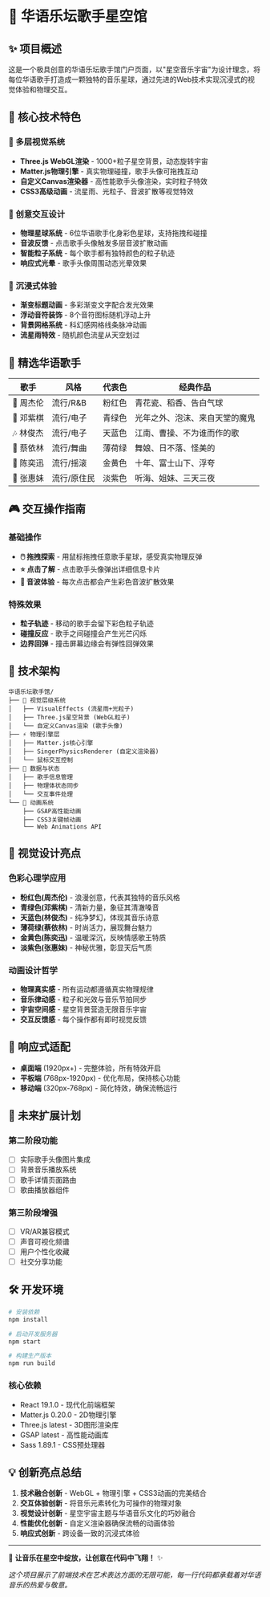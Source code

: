 # 🎵 华语乐坛歌手星空馆

## ✨ 项目概述

这是一个极具创意的华语乐坛歌手馆门户页面，以"星空音乐宇宙"为设计理念，将每位华语歌手打造成一颗独特的音乐星球，通过先进的Web技术实现沉浸式的视觉体验和物理交互。

## 🚀 核心技术特色

### 🌟 多层视觉系统
- **Three.js WebGL渲染** - 1000+粒子星空背景，动态旋转宇宙
- **Matter.js物理引擎** - 真实物理碰撞，歌手头像可拖拽互动  
- **自定义Canvas渲染器** - 高性能歌手头像渲染，实时粒子特效
- **CSS3高级动画** - 流星雨、光粒子、音波扩散等视觉特效

### 🎨 创意交互设计
- **物理星球系统** - 6位华语歌手化身彩色星球，支持拖拽和碰撞
- **音波反馈** - 点击歌手头像触发多层音波扩散动画
- **智能粒子系统** - 每个歌手都有独特颜色的粒子轨迹
- **响应式光晕** - 歌手头像周围动态光晕效果

### 🎪 沉浸式体验
- **渐变标题动画** - 多彩渐变文字配合发光效果
- **浮动音符装饰** - 8个音符图标随机浮动上升
- **背景网格系统** - 科幻感网格线条脉冲动画
- **流星雨特效** - 随机颜色流星从天空划过

## 👥 精选华语歌手

| 歌手 | 风格 | 代表色 | 经典作品 |
|------|------|--------|----------|
| 🎤 周杰伦 | 流行/R&B | 粉红色 | 青花瓷、稻香、告白气球 |
| 🎵 邓紫棋 | 流行/电子 | 青绿色 | 光年之外、泡沫、来自天堂的魔鬼 |
| 🎶 林俊杰 | 流行/电子 | 天蓝色 | 江南、曹操、不为谁而作的歌 |
| 💃 蔡依林 | 流行/舞曲 | 薄荷绿 | 舞娘、日不落、怪美的 |
| 🎸 陈奕迅 | 流行/摇滚 | 金黄色 | 十年、富士山下、浮夸 |
| 🌟 张惠妹 | 流行/原住民 | 淡紫色 | 听海、姐妹、三天三夜 |

## 🎮 交互操作指南

### 基础操作
- **🖱️ 拖拽探索** - 用鼠标拖拽任意歌手星球，感受真实物理反弹
- **⭐ 点击了解** - 点击歌手头像弹出详细信息卡片
- **🎵 音波体验** - 每次点击都会产生彩色音波扩散效果

### 特殊效果
- **粒子轨迹** - 移动的歌手会留下彩色粒子轨迹
- **碰撞反应** - 歌手之间碰撞会产生光芒闪烁
- **边界回弹** - 撞击屏幕边缘会有弹性回弹效果

## 🔧 技术架构

```
华语乐坛歌手馆/
├── 🎨 视觉层级系统
│   ├── VisualEffects (流星雨+光粒子)
│   ├── Three.js星空背景 (WebGL粒子)
│   └── 自定义Canvas渲染 (歌手头像)
├── ⚡ 物理引擎层
│   ├── Matter.js核心引擎
│   ├── SingerPhysicsRenderer (自定义渲染器)
│   └── 鼠标交互控制
├── 🎵 数据与状态
│   ├── 歌手信息管理
│   ├── 物理体状态同步
│   └── 交互事件处理
└── 💫 动画系统
    ├── GSAP高性能动画
    ├── CSS3关键帧动画
    └── Web Animations API
```

## 🌈 视觉设计亮点

### 色彩心理学应用
- **粉红色(周杰伦)** - 浪漫创意，代表其独特的音乐风格
- **青绿色(邓紫棋)** - 清新力量，象征其清澈嗓音
- **天蓝色(林俊杰)** - 纯净梦幻，体现其音乐诗意
- **薄荷绿(蔡依林)** - 时尚活力，展现舞台魅力
- **金黄色(陈奕迅)** - 温暖深沉，反映情感歌王特质
- **淡紫色(张惠妹)** - 神秘优雅，彰显天后气质

### 动画设计哲学
- **物理真实感** - 所有运动都遵循真实物理规律
- **音乐律动感** - 粒子和光效与音乐节拍同步
- **宇宙空间感** - 星空背景营造无限音乐宇宙
- **交互反馈感** - 每个操作都有即时视觉反馈

## 📱 响应式适配

- **桌面端** (1920px+) - 完整体验，所有特效开启
- **平板端** (768px-1920px) - 优化布局，保持核心功能  
- **移动端** (320px-768px) - 简化特效，确保流畅运行

## 🎯 未来扩展计划

### 第二阶段功能
- [ ] 实际歌手头像图片集成
- [ ] 背景音乐播放系统
- [ ] 歌手详情页面路由
- [ ] 歌曲播放器组件

### 第三阶段增强
- [ ] VR/AR兼容模式
- [ ] 声音可视化频谱
- [ ] 用户个性化收藏
- [ ] 社交分享功能

## 🛠️ 开发环境

```bash
# 安装依赖
npm install

# 启动开发服务器
npm start

# 构建生产版本
npm run build
```

### 核心依赖
- React 19.1.0 - 现代化前端框架
- Matter.js 0.20.0 - 2D物理引擎
- Three.js latest - 3D图形渲染库
- GSAP latest - 高性能动画库
- Sass 1.89.1 - CSS预处理器

## 💡 创新亮点总结

1. **技术融合创新** - WebGL + 物理引擎 + CSS3动画的完美结合
2. **交互体验创新** - 将音乐元素转化为可操作的物理对象
3. **视觉设计创新** - 星空宇宙主题与华语音乐文化的巧妙融合
4. **性能优化创新** - 自定义渲染器确保流畅的动画体验
5. **响应式创新** - 跨设备一致的沉浸式体验

---

🎵 **让音乐在星空中绽放，让创意在代码中飞翔！** ✨

*这个项目展示了前端技术在艺术表达方面的无限可能，每一行代码都承载着对华语音乐的热爱与敬意。* 
